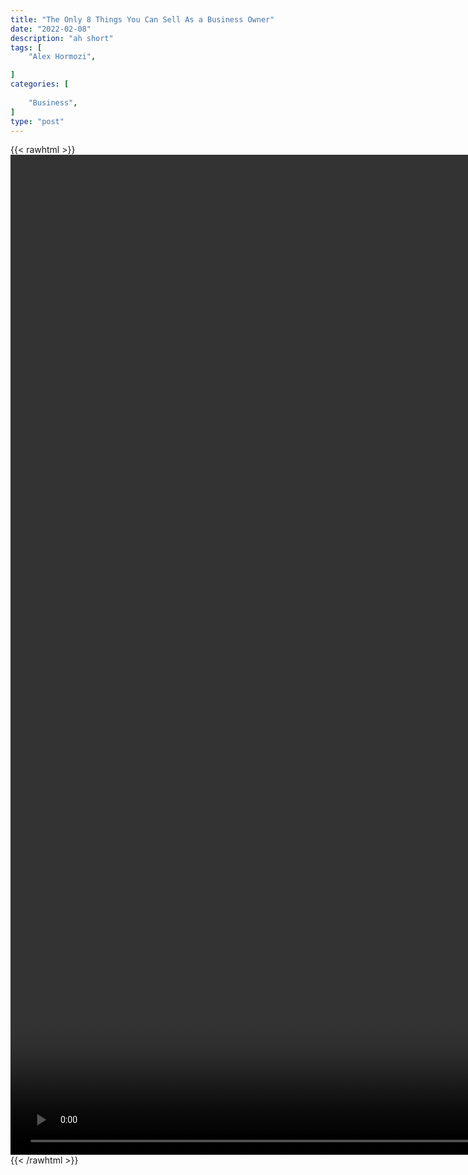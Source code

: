 ```yaml
---
title: "The Only 8 Things You Can Sell As a Business Owner"
date: "2022-02-08"
description: "ah short"
tags: [
    "Alex Hormozi",

]
categories: [
    
    "Business",
]
type: "post"
---
```

{{< rawhtml >}}
    <video style="height:40vh;width:auto" overflow="hidden" controls>
        <source src="https://clips.dev00ps.com/Alex%20Hormozi/The%20ONLY%208%20Things%20You%20Can%20Sell%20as%20a%20Business%20Owner.mp4" type="video/mp4"> 
    </video>
{{< /rawhtml >}}